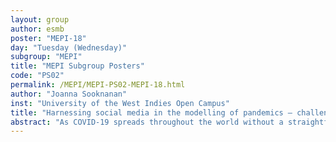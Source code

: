 ```yaml
---
layout: group
author: esmb
poster: "MEPI-18"
day: "Tuesday (Wednesday)"
subgroup: "MEPI"
title: "MEPI Subgroup Posters"
code: "PS02"
permalink: /MEPI/MEPI-PS02-MEPI-18.html
author: "Joanna Sooknanan"
inst: "University of the West Indies Open Campus"
title: "Harnessing social media in the modelling of pandemics – challenges and opportunities"
abstract: "As COVID-19 spreads throughout the world without a straightforward treatment or widespread vaccine coverage in the near future, mathematical models of disease spread and of the potential impact of mitigation measures have been thrust into the limelight. With their popularity and ability to disseminate information relatively freely and rapidly, information from social media platforms offers a user-generated, spontaneous insight into users' minds that may capture beliefs, opinions, attitudes, intentions and behaviour towards outbreaks of infectious disease not obtainable elsewhere.  The interactive, immersive nature of social media may reveal emergent behaviour that does not occur in engagement with traditional mass media or conventional surveys. In recognition of the dramatic shift to life online during the COVID-19 pandemic to mitigate disease spread and the increasing threat of further pandemics, we examine the challenges and opportunities inherent in the use of social media data in infectious disease modelling with particular focus on their inclusion in compartmental models."
---
```

